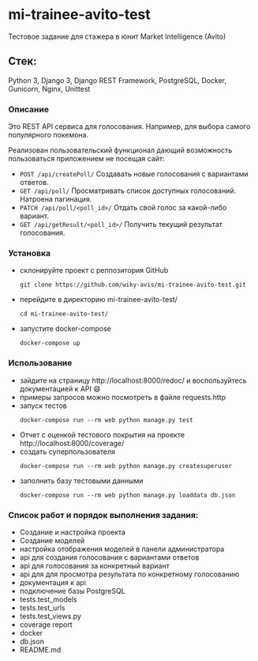 # mi-trainee-avito-test
Тестовое задание для стажера в юнит Market Intelligence (Avito)

## Стек: 
Python 3, Django 3, Django REST Framework, PostgreSQL, Docker, Gunicorn, Nginx, Unittest

### Описание
Это REST API сервиса для голосования. Например, для выбора самого популярного покемона.

Реализован пользовательский функционал дающий возможность пользоваться приложением не посещая сайт:
*	`POST /api/createPoll/` Создавать новые голосования с вариантами ответов.
*	`GET /api/poll/` Просматривать список доступных голосований. Натроена пагинация.
*	`PATCH /api/poll/<poll_id>/` Отдать свой голос за какой-либо вариант.
*	`GET /api/getResult/<poll_id>/` Получить текущий результат голосования.

### Установка
- склонируйте проект с реппозитория GitHub
    ```
    git clone https://github.com/wiky-avis/mi-trainee-avito-test.git
    ```
- перейдите в директорию mi-trainee-avito-test/
    ```
    cd mi-trainee-avito-test/
    ```
- запустите docker-compose
    ```
    docker-compose up
    ```

### Использование
- зайдите на страницу http://localhost:8000/redoc/ 
и воспользуйтесь документацией к API :smile:
- примеры запросов можно посмотреть в файле requests.http
- запуск тестов
    ```
    docker-compose run --rm web python manage.py test
    ```
- Отчет с оценкой тестового покрытия на проекте http://localhost:8000/coverage/
- создать суперпользователя
    ```
    docker-compose run --rm web python manage.py createsuperuser
    ```
- заполнить базу тестовыми данными
    ```
    docker-compose run --rm web python manage.py loaddata db.json
    ```
    
### Список работ и порядок выполнения задания:
- Создание и настройка проекта
- Создание моделей
- настройка отображения моделей в панели администратора
- api для создания голосования с вариантами ответов
- api для голосования за конкретный вариант
- api для для просмотра результата по конкретному голосованию
- документация к api
- подключение базы PostgreSQL
- tests.test_models
- tests.test_urls
- tests.test_views.py
- coverage report
- docker
- db.json
- README.md
